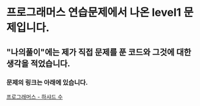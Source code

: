 # 프로그래머스 연습문제에서 나온 level1 문제입니다.
## "나의풀이"에는 제가 직접 문제를 푼 코드와 그것에 대한 생각을 적었습니다.
### 문제의 링크는 아래에 있습니다.
<a href="https://programmers.co.kr/learn/courses/30/lessons/12947" target="_blank">프로그래머스 - 하샤드 수</a>

